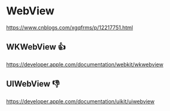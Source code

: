 # WebView


https://www.cnblogs.com/xgqfrms/p/12217751.html


## WKWebView 👍

https://developer.apple.com/documentation/webkit/wkwebview

## UIWebView 👎

https://developer.apple.com/documentation/uikit/uiwebview

